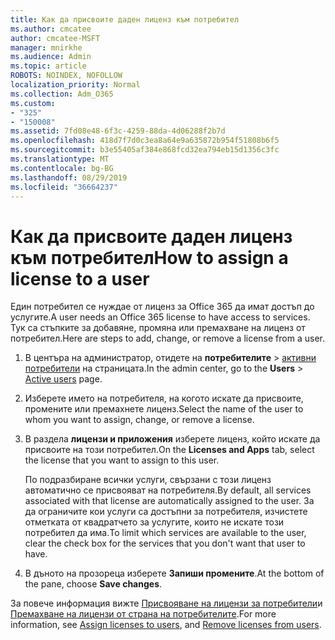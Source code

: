 ```yaml
---
title: Как да присвоите даден лиценз към потребител
ms.author: cmcatee
author: cmcatee-MSFT
manager: mnirkhe
ms.audience: Admin
ms.topic: article
ROBOTS: NOINDEX, NOFOLLOW
localization_priority: Normal
ms.collection: Adm_O365
ms.custom:
- "325"
- "150008"
ms.assetid: 7fd08e48-6f3c-4259-88da-4d06288f2b7d
ms.openlocfilehash: 418d7f7d0c3ea8a64e9a635872b954f51808b6f5
ms.sourcegitcommit: b3e55405af384e868fcd32ea794eb15d1356c3fc
ms.translationtype: MT
ms.contentlocale: bg-BG
ms.lasthandoff: 08/29/2019
ms.locfileid: "36664237"
---
```

# <a name="how-to-assign-a-license-to-a-user"></a><span data-ttu-id="545ac-102">Как да присвоите даден лиценз към потребител</span><span class="sxs-lookup"><span data-stu-id="545ac-102">How to assign a license to a user</span></span>

<span data-ttu-id="545ac-103">Един потребител се нуждае от лиценз за Office 365 да имат достъп до услугите.</span><span class="sxs-lookup"><span data-stu-id="545ac-103">A user needs an Office 365 license to have access to services.</span></span> <span data-ttu-id="545ac-104">Тук са стъпките за добавяне, промяна или премахване на лиценз от потребител.</span><span class="sxs-lookup"><span data-stu-id="545ac-104">Here are steps to add, change, or remove a license from a user.</span></span>
  
1. <span data-ttu-id="545ac-105">В центъра на администратор, отидете на **потребителите** \> [активни потребители](https://go.microsoft.com/fwlink/p/?linkid=834822) на страницата.</span><span class="sxs-lookup"><span data-stu-id="545ac-105">In the admin center, go to the **Users** \> [Active users](https://go.microsoft.com/fwlink/p/?linkid=834822) page.</span></span>

2. <span data-ttu-id="545ac-106">Изберете името на потребителя, на когото искате да присвоите, промените или премахнете лиценз.</span><span class="sxs-lookup"><span data-stu-id="545ac-106">Select the name of the user to whom you want to assign, change, or remove a license.</span></span>

3. <span data-ttu-id="545ac-107">В раздела **лицензи и приложения** изберете лиценз, който искате да присвоите на този потребител.</span><span class="sxs-lookup"><span data-stu-id="545ac-107">On the **Licenses and Apps** tab, select the license that you want to assign to this user.</span></span>

    <span data-ttu-id="545ac-108">По подразбиране всички услуги, свързани с този лиценз автоматично се присвояват на потребителя.</span><span class="sxs-lookup"><span data-stu-id="545ac-108">By default, all services associated with that license are automatically assigned to the user.</span></span> <span data-ttu-id="545ac-109">За да ограничите кои услуги са достъпни за потребителя, изчистете отметката от квадратчето за услугите, които не искате този потребител да има.</span><span class="sxs-lookup"><span data-stu-id="545ac-109">To limit which services are available to the user, clear the check box for the services that you don't want that user to have.</span></span>

4. <span data-ttu-id="545ac-110">В дъното на прозореца изберете **Запиши промените**.</span><span class="sxs-lookup"><span data-stu-id="545ac-110">At the bottom of the pane, choose **Save changes**.</span></span>

<span data-ttu-id="545ac-111">За повече информация вижте [Присвояване на лицензи за потребители](https://docs.microsoft.com/office365/admin/subscriptions-and-billing/assign-licenses-to-users)и [Премахване на лицензи от страна на потребителите](https://docs.microsoft.com/office365/admin/subscriptions-and-billing/remove-licenses-from-users).</span><span class="sxs-lookup"><span data-stu-id="545ac-111">For more information, see [Assign licenses to users](https://docs.microsoft.com/office365/admin/subscriptions-and-billing/assign-licenses-to-users), and [Remove licenses from users](https://docs.microsoft.com/office365/admin/subscriptions-and-billing/remove-licenses-from-users).</span></span>